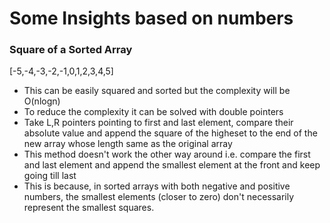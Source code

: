 # Some Insights based on numbers


### Square of a Sorted Array
[-5,-4,-3,-2,-1,0,1,2,3,4,5]
- This can be easily squared and sorted but the complexity will be O(nlogn)
- To reduce the complexity it can be solved with double pointers
- Take L,R pointers pointing to first and last  element, compare their absolute value and append the square of the higheset to the end of the new array whose length same as the original array
- This method doesn't work the other way around i.e. compare the first and last element and append the smallest element at the front and keep going till last
- This is because, in sorted arrays with both negative and positive numbers, the smallest elements (closer to zero) don't necessarily represent the smallest squares.

